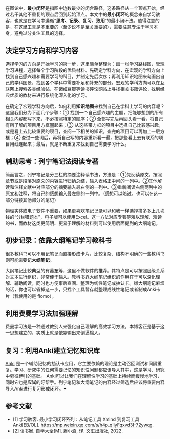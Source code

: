 在图论中，**最小闭环**是指图中边数最少的闭合路径，这条路径从一个顶点开始，经过若干其他不重复的顶点后回到起始顶点。本文中的**最小闭环**的概念来自学习骇客，也就是在学习中遵循“**思考、记录、复习、致用**”的最小闭环法。值得注意的是，在这里工具是不重要的（至少说不是至关重要的），需要注意专注于学习本身，避免过分关注工具的选择。

## 决定学习方向和学习内容
选择学习的方向是开始学习的第一步，这里简单整理为：画一张学习路线图，管理学习进程，选择每个学习阶段的优质材料。先确定学科方向，在宏观的学科方向上找到自己感兴趣和需要学习的科目，并制定先后次序；再利用知识地图来勾画出自己的学科图景，找到各个学科中需要补足和补充的部分。宏观的学科方向可以在互联网上搜索各类经验帖、在诸如豆瓣等读书评论网站上寻找相关书籍评论，找到经典优质的教材来进行系统化深入化的学习。

在确定了宏观学科方向后，如何利用**知识地图**来找到自己在学科上学习的内容呢？这里我们分为下面几个步骤：① 找到一个自己感兴趣的主题，把能够想到的所有相关内容都写下来，不必按照特定的顺序；② 全部写完后再回头看一看，将自己有所了解的项目用方框圈起来；③ 从这些带方框的项目中选择自己比较感兴趣， 或是看上去比较重要的项目，查阅一下相关的知识，查完的项目可以再加上一层方框；④ 查过一些词后，再将自己写的内容重新看一遍，把那些看上去有联系的项目用线连起来；最后，就是不断重复来找到自己需要学习什么。

## 辅助思考：列宁笔记法阅读专著
简而言之，列宁笔记是分三栏的摘要注释读书法，方法是：①先阅读原文，按照章节或是段落对原文的内容进行归纳总结，输入表格正中间的一列中。②其他解读和注释文献中对应部分的摘要输入最右侧的一列中。③重新阅读右侧两列中的原文和注释，将自己的感想输入最左侧的一列中。（感想可以略过，也可以在这一部分链接其他部分的笔记）

物理实体或电子软件不重要，如果更喜欢笔记记录可以和我一样选择拼多多上几块钱的“分栏错题本”，电子版可以使用Excel。这一方法对应专著等难以理解、难读的书，而教材这类更简明、更易于理解的材料则可以使用后面提到的大纲笔记。

## 初步记录：依靠大纲笔记学习教科书
很多教科书可以不用记笔记而直接形成卡片，比较复杂、结构不明确的一些教科书则可能需要记**大纲笔记**。

大纲笔记比较典型的有[幕布](https://mubu.com/app)等，这里不做软件的推荐。其特点是可以按照层级关系对文本进行组织，非常便于输入。教科书靠大纲笔记组织的作用在于可以深化理解、辅助阅读，同时也方便事后查阅、整理为线性笔记或抽认卡。嫌大纲笔记麻烦的话，你也可以省掉这一步，只找个工具暂存就整理成线性笔记或者制成Anki卡片（我使用的是 flomo）。 

## 利用费曼学习法加强理解
费曼学习法是一种通过教别人来强化自己理解的高效学习方法。本博客正是基于这一思想建立的，实质上就是依靠输出来倒逼输入。

## 复习：利用Anki建立记忆知识库
[Anki](https://apps.ankiweb.net/) 是一个辅助记忆的抽认卡应用，它主要依赖的理论是主动召回测试和间隔重复。学习、研究中的任何需要记忆的知识性问题都应该导入其中，这是学习、研究中旁征博引的基础。
Anki可以让我们在理解性学习的基础上持续而缓慢地学习，同时它也是**应试**的好帮手。列宁笔记和大纲笔记的内容经过筛选后应该将重要内容导入Anki进行复习形成闭环。✦

## 参考文献
  - [1] 学习骇客. 最小学习闭环系列：从笔记工具 Xmind 到复习工具 Anki[EB/OL]. https://mp.weixin.qq.com/s/h4p_qIiyFqxvd3I-72ywqg.
  - [2] 读书猴. 自学大全[M]. 滕小涵, 译. 文汇出版社, 2022.